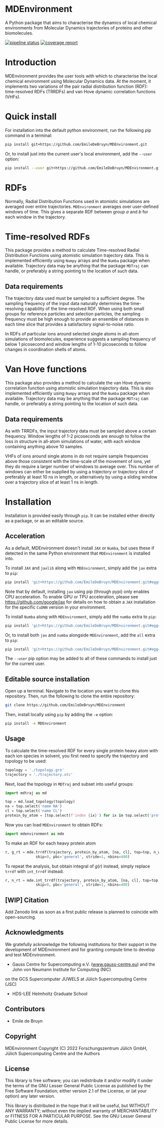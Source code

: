 <h1 class="title"> MDEnvironment <br /> </h1>

A Python package that aims to characterise the dynamics of local chemical environments from Molecular Dynamics trajectories of proteins and other biomolecules.

<a href="https://gitlab.jsc.fz-juelich.de/debruyn1/mdenvironment/-/commits/master"><img alt="pipeline status" src="https://gitlab.jsc.fz-juelich.de/debruyn1/mdenvironment/badges/master/pipeline.svg" /></a>  <a href="https://gitlab.jsc.fz-juelich.de/debruyn1/mdenvironment/-/commits/master"><img alt="coverage report" src="https://gitlab.jsc.fz-juelich.de/debruyn1/mdenvironment/badges/master/coverage.svg" /></a>

# Introduction

MDEnvironment provides the user tools with which to characterise the local chemical environment using Molecular Dynamics data. At the moment, it implements two variations of the pair radial distribution function (RDF): time-resolved RDFs (TRRDFs) and van Hove dynamic correlation functions (VHFs).

# Quick install

For installation into the default python environment, run the following pip command in a terminal:

```bash
pip install git+https://github.com/EmileDeBruyn/MDEnvironment.git
```

Or, to install just into the current user's local environment, add the `--user` option:

```bash
pip install --user git+https://github.com/EmileDeBruyn/MDEnvironment.git
```

# RDFs

Normally, Radial Distribution Functions used in atomistic simulations are averaged over entire trajectories. `MDEnvironment` averages over user-defined windows of time. This gives a separate RDF between group *a* and *b* for each window in the trajectory.

# Time-resolved RDFs

This package provides a method to calculate Time-resolved Radial Distribution Functions using atomistic simulation trajectory data. This is implemented efficiently using `Numpy` arrays and the `Numba` package when available. Trajectory data may be anything that the package `MDTraj` can handle, or preferably a string pointing to the location of such data.

## Data requirements

The trajectory data used must be sampled to a sufficient degree. The sampling frequency of the input data naturally determines the time-resolving capability of the time-resolved RDF. When using both small groups for reference particles and selection particles, the sampling frequency must be high enough to provide an ensemble of distances in each time slice that provides a satisfactory signal-to-noise ratio.

In RDFs of particular ions around selected single atoms in all-atom simulations of biomolecules, experience suggests a sampling frequency of below 1 picosecond and window lengths of 1-10 picoseconds to follow changes in coordination shells of atoms.

# Van Hove functions

This package also provides a method to calculate the van Hove dynamic correlation function using atomistic simulation trajectory data. This is also implemented efficiently using `Numpy` arrays and the `Numba` package when available. Trajectory data may be anything that the package `MDTraj` can handle, or preferably a string pointing to the location of such data.

## Data requirements

As with TRRDFs, the input trajectory data must be sampled above a certain frequency. Window lengths of 1-2 picoseconds are enough to follow the loss in structure in all-atom simulations of water, with each window containing anything above 10 samples.

VHFs of ions around single atoms in do not require sample frequencies above those consistent with the time-scale of the movement of ions, yet they do require a larger number of windows to average over. This number of windows can either be supplied by using a trajectory or trajectory slice of preferably at least 10 ns in length, or alternatively by using a sliding window over a trajectory slice of at least 1 ns in length.

# Installation

Installation is provided easily through `pip`. It can be installed either directly as a package, or as an editable source.

## Acceleration

As a default, MDEnvironment doesn't install `JAX` or `Numba`, but uses these if detected in the same Python environment that `MDEnvironment` is installed into.

To install `JAX` and `jaxlib` along with `MDEnvironment`, simply add the `jax` extra to `pip`:

```bash
pip install 'git+https://github.com/EmileDeBruyn/MDEnvironment.git#egg=MDEnvironment[jax]'
```

Note that by default, installing `jax` using pip (through pypi) only enables CPU acceleration. To enable GPU or TPU acceleration, please see <https://github.com/google/jax> for details on how to obtain a `JAX` installation for the specific `CuDNN` version in your environment.

To install `Numba` along with `MDEnvironment`, simply add the `numba` extra to `pip`:

```bash
pip install 'git+https://github.com/EmileDeBruyn/MDEnvironment.git#egg=MDEnvironment[numba]'
```

Or, to install both `jax` and `numba` alongside `MDEnvironment`, add the `all` extra to `pip`:

```bash
pip install 'git+https://github.com/EmileDeBruyn/MDEnvironment.git#egg=MDEnvironment[all]'
```

The `--user` pip option may be added to all of these commands to install just for the current user.

## Editable source installation

Open up a terminal. Navigate to the location you want to clone this repository. Then, run the following to clone the entire repository:

```bash
git clone https://github.com/EmileDeBruyn/MDEnvironment
```

Then, install locally using `pip` by adding the `-e` option:

```bash
pip install -e MDEnvironment 
```

## Usage

To calculate the time-resolved RDF for every single protein heavy atom with each ion species in solvent, you first need to specify the trajectory and topology to be used:

```python
topology = './topology.gro'
trajectory = './trajectory.xtc'
```

Next, load the topology in `MDTraj` and subset into useful groups:

```python
import mdtraj as md

top = md.load_topology(topology)
na = top.select('name NA')
cl = top.select('name CL')
protein_by_atom = [top.select(f'index {ix}') for ix in top.select('protein and not type H')]
```

Now you can load `MDEnvironment` to obtain RDFs:

```python
import mdenvironment as mde
```

To make an RDF for each heavy protein atom

```python
r, g_rt = mde.trrdf(trajectory, protein_by_atom, [na, cl], top=top, n_windows=1000, window_size=500,\
              skip=0, pbc='general', stride=1, nbins=400)
```

To repeat the analysis, but obtain integral of $g(r)$ instead, simply replace `trrdf` with `int_trrdf` instead.

```python
r, n_rt = mde.int_trrdf(trajectory, protein_by_atom, [na, cl], top=top, n_windows=1000, window_size=500,\
              skip=0, pbc='general', stride=1, nbins=400)
```

## [WIP] Citation

Add Zenodo link as soon as a first public release is planned to coincide with open-sourcing.

## Acknowledgments

We gratefully acknowledge the following institutions for their support in the development of MDEnvironment and for granting compute time to develop and test MDEnvironment.

-   Gauss Centre for Supercomputing e.V. (www.gauss-centre.eu) and the John von Neumann Institute for Computing (NIC)

on the GCS Supercomputer JUWELS at Jülich Supercomputing Centre (JSC)

-   HDS-LEE Helmholtz Graduate School

## Contributors

-   Emile de Bruyn

## Copyright

MDEnvironment Copyright (C) 2022 Forschungszentrum Jülich GmbH, Jülich Supercomputing Centre and the Authors

## License

This library is free software; you can redistribute it and/or modify it under the terms of the GNU Lesser General Public License as published by the Free Software Foundation; either version 2.1 of the License, or (at your option) any later version.

This library is distributed in the hope that it will be useful, but WITHOUT ANY WARRANTY; without even the implied warranty of MERCHANTABILITY or FITNESS FOR A PARTICULAR PURPOSE. See the GNU Lesser General Public License for more details.
